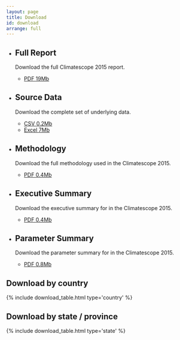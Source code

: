 ```yaml
---
layout: page
title: Download
id: download
arrange: full
---
```


<ul class="well-list">

  <li>
    <div class="well well-l download download-pdf">
      <h2>Full Report</h2>
      <p>Download the full Climatescope 2015 report.</p>
      <ul class="download-list">
        <li>
          <a href="http://global-climatescope.org/en/download/reports/climatescope-2014-report-en.pdf" title="Download full report in PDF" class="bttn bttn-success download data-download">PDF <span class="badge">19Mb</span></a>
        </li>
      </ul>
    </div>
  </li>

  <li>
    <div class="well well-l download download-data">
      <h2>Source Data</h2>
      <p>Download the complete set of underlying data.</p>
      <ul class="download-list">
        <li>
          <a href="http://global-climatescope.org/en/download/data/climatescope-full.csv" title="Download Climatescope data in CSV format" class="bttn bttn-success download data-download">CSV <span class="badge">0.2Mb</span></a>
        </li>
        <li>
          <a href="http://global-climatescope.org/en/download/model/climatescope-2015.xlsm" title="Download Climatescope model in Excel format" class="bttn bttn-success download data-download">Excel <span class="badge">7Mb</span></a>
        </li>
      </ul>
    </div>
  </li>

  <li>
    <div class="well well-l download download-pdf">
      <h2>Methodology</h2>
      <p>Download the full methodology used in the Climatescope 2015.</p>
      <ul class="download-list">
        <li>
          <a href="http://global-climatescope.org/en/download/docs/climatescope-2015-methodology-en.pdf" title="Download methodology in PDF" class="bttn bttn-success download data-download">PDF <span class="badge">0.4Mb</span></a>
        </li>
      </ul>
    </div>
  </li>

  <li>
    <div class="well well-l download download-pdf">
      <h2>Executive Summary</h2>
      <p>Download the executive summary for in the Climatescope 2015.</p>
      <ul class="download-list">
        <li>
          <a href="http://global-climatescope.org/en/download/docs/climatescope-2015-executive-summary-en.pdf" title="Download executive in PDF" class="bttn bttn-success download data-download">PDF <span class="badge">0.4Mb</span></a>
        </li>
      </ul>
    </div>
  </li>

  <li>
    <div class="well well-l download download-pdf">
      <h2>Parameter Summary</h2>
      <p>Download the parameter summary for in the Climatescope 2015.</p>
      <ul class="download-list">
        <li>
          <a href="http://global-climatescope.org/en/download/docs/climatescope-2015-parameter-summary-en.pdf" title="Download parameter summary in PDF" class="bttn bttn-success download data-download">PDF <span class="badge">0.8Mb</span></a>
        </li>
      </ul>
    </div>
  </li>

</ul>

## Download by country

{% include download_table.html type='country' %}

## Download by state / province

{% include download_table.html type='state' %}
